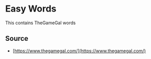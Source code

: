 # Easy Words
This contains TheGameGal words

## Source
- [https://www.thegamegal.com/](https://www.thegamegal.com/)
